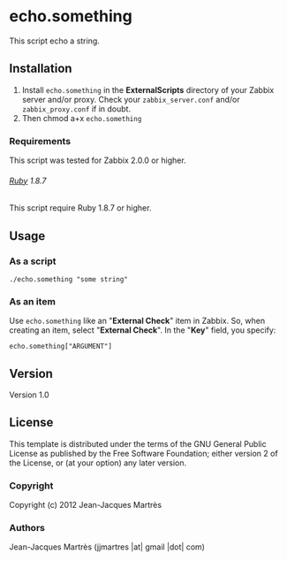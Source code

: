 echo.something
==============

This script echo a string.

Installation
------------

1. Install `echo.something` in the **ExternalScripts** directory of your Zabbix server and/or proxy. Check your `zabbix_server.conf` and/or `zabbix_proxy.conf` if in doubt.
2. Then chmod a+x `echo.something`

### Requirements

This script was tested for Zabbix 2.0.0 or higher.

###### [Ruby](http://www.ruby-lang.org/en/downloads/) 1.8.7

This script require Ruby 1.8.7 or higher.

Usage
-----

### As a script
    ./echo.something "some string"

### As an item
Use `echo.something` like an "**External Check**" item in Zabbix.  So, when creating an item, select "**External Check**".  In the "**Key**" field, you specify:
    
    echo.something["ARGUMENT"]

Version
-------

Version 1.0

License
-------

This template is distributed  under the terms of the GNU General Public License as published by the Free Software Foundation; either version 2 of the License, or (at your option) any later version.

### Copyright

  Copyright (c) 2012 Jean-Jacques Martrès

### Authors
  
  Jean-Jacques Martrès
  (jjmartres |at| gmail |dot| com)
